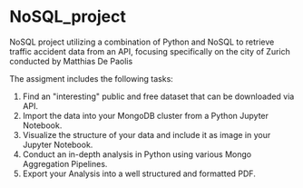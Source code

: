 # NoSQL_project
NoSQL project utilizing a combination of Python and NoSQL to retrieve traffic accident data from an API, focusing specifically on the city of Zurich conducted by Matthias De Paolis

The assigment includes the following tasks:
1. Find an "interesting" public and free dataset that can be downloaded via API.
2. Import the data into your MongoDB cluster from a Python Jupyter Notebook.
3. Visualize the structure of your data and include it as image in your Jupyter Notebook.
4. Conduct an in-depth analysis in Python using various Mongo Aggregation Pipelines.
5. Export your Analysis into a well structured and formatted PDF.
